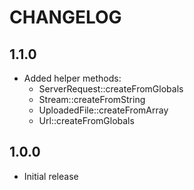 CHANGELOG
=========

1.1.0
-----

 * Added helper methods:
   - ServerRequest::createFromGlobals
   - Stream::createFromString
   - UploadedFile::createFromArray
   - Url::createFromGlobals

1.0.0
-----

 * Initial release
